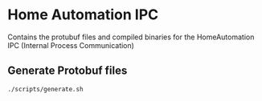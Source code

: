# Home Automation IPC

Contains the protubuf files and compiled binaries for the HomeAutomation IPC (Internal Process Communication)

## Generate Protobuf files

```sh
./scripts/generate.sh
```
